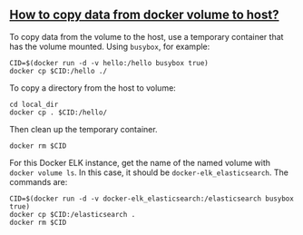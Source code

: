 
## [How to copy data from docker volume to host?](https://stackoverflow.com/questions/35406213/how-to-copy-data-from-docker-volume-to-host)

To copy data from the volume to the host, use a temporary container that has the volume mounted.
Using `busybox`, for example:

```
CID=$(docker run -d -v hello:/hello busybox true)
docker cp $CID:/hello ./
```

To copy a directory from the host to volume:

```
cd local_dir
docker cp . $CID:/hello/
```

Then clean up the temporary container.

```
docker rm $CID
```


For this Docker ELK instance, get the name of the named volume with `docker volume ls`.
In this case, it should be `docker-elk_elasticsearch`.
The commands are:

```
CID=$(docker run -d -v docker-elk_elasticsearch:/elasticsearch busybox true)
docker cp $CID:/elasticsearch .
docker rm $CID
```